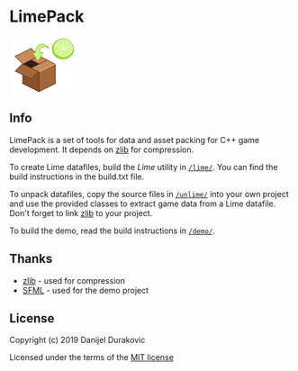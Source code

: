 # LimePack

![Lime](/lime.png?raw=true)

## Info

LimePack is a set of tools for data and asset packing for C++ game development. It depends on [zlib](https://zlib.net/) for compression.

To create Lime datafiles, build the *Lime* utility in [`/lime/`](/lime/). You can find the build instructions in the build.txt file.

To unpack datafiles, copy the source files in [`/unlime/`](/unlime/) into your own project and use the provided classes to extract game data from a Lime datafile. Don't forget to link [zlib](https://zlib.net/) to your project.

To build the demo, read the build instructions in [`/demo/`](/demo/).

## Thanks

- [zlib](https://zlib.net/) - used for compression
- [SFML](https://www.sfml-dev.org/) - used for the demo project

## License

Copyright (c) 2019 Danijel Durakovic

Licensed under the terms of the [MIT license](LICENSE)
